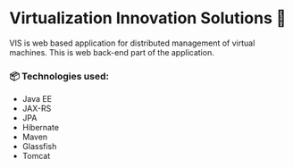 # Virtualization Innovation Solutions :satellite:

VIS is web based application for distributed management of virtual machines. This is web back-end part of the application.

### :package: Technologies used: 
* Java EE
* JAX-RS
* JPA
* Hibernate
* Maven
* Glassfish
* Tomcat
 
